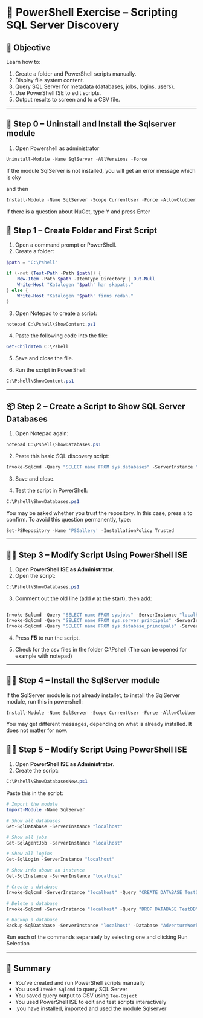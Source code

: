 
# 🧪 PowerShell Exercise – Scripting SQL Server Discovery

## 🎯 Objective

Learn how to:
1. Create a folder and PowerShell scripts manually.
2. Display file system content.
3. Query SQL Server for metadata (databases, jobs, logins, users).
4. Use PowerShell ISE to edit scripts.
5. Output results to screen and to a CSV file.

---


## 📁 Step 0 – Uninstall and Install the Sqlserver module

1. Open Powershell as administrator

```powershell
Uninstall-Module -Name SqlServer -AllVersions -Force
```

If the module SqlServer is not installed, you will get an error message which is oky

and then 

```powershell
Install-Module -Name SqlServer -Scope CurrentUser -Force -AllowClobber
```

If there is a question about NuGet, type Y and press Enter



## 📁 Step 1 – Create Folder and First Script

1. Open a command prompt or PowerShell.
2. Create a folder:

```powershell
$path = "C:\Pshell"

if (-not (Test-Path -Path $path)) {
    New-Item -Path $path -ItemType Directory | Out-Null
    Write-Host "Katalogen '$path' har skapats."
} else {
    Write-Host "Katalogen '$path' finns redan."
}

```

3. Open Notepad to create a script:

```powershell
notepad C:\Pshell\ShowContent.ps1
```

4. Paste the following code into the file:

```powershell
Get-ChildItem C:\Pshell
```

5. Save and close the file.

6. Run the script in PowerShell:

```powershell
C:\Pshell\ShowContent.ps1
```

---

## 📦 Step 2 – Create a Script to Show SQL Server Databases

1. Open Notepad again:

```powershell
notepad C:\Pshell\ShowDatabases.ps1
```

2. Paste this basic SQL discovery script:

```powershell
Invoke-Sqlcmd -Query "SELECT name FROM sys.databases" -ServerInstance "localhost" -TrustServerCertificate
```

3. Save and close.

4. Test the script in PowerShell:

```powershell
C:\Pshell\ShowDatabases.ps1
```
You may be asked whether you trust the repository. In this case, press a to confirm.
To avoid this question permanently, type:

```powershell
Set-PSRepository -Name 'PSGallery' -InstallationPolicy Trusted
```



---

## 🧑‍💻 Step 3 – Modify Script Using PowerShell ISE

1. Open **PowerShell ISE as Administrator**.
2. Open the script:

```powershell
C:\Pshell\ShowDatabases.ps1
```

3. Comment out the old line (add `#` at the start), then add:

```powershell

Invoke-Sqlcmd -Query "SELECT name FROM sysjobs" -ServerInstance "localhost" -Database msdb -TrustServerCertificate | Tee-Object -FilePath C:\Pshell\Jobs.csv
Invoke-Sqlcmd -Query "SELECT name FROM sys.server_principals" -ServerInstance "localhost" -TrustServerCertificate | Tee-Object -FilePath C:\Pshell\Logins.csv
Invoke-Sqlcmd -Query "SELECT name FROM sys.database_principals" -ServerInstance "localhost" -Database msdb -TrustServerCertificate | Tee-Object -FilePath C:\Pshell\MsdbUsers.csv


```

4. Press **F5** to run the script.

5. Check for the csv files in the folder C:\Pshell (The can be opened for example with notepad)

---

## 🧑‍💻 Step 4 – Install the SqlServer module

If the SqlServer module is not already installet, to install the SqlServer module, run this in powershell:

```powershell
Install-Module -Name SqlServer -Scope CurrentUser -Force -AllowClobber
```
You may get different messages, depending on what is already installed. It does not matter for now.

## 🧑‍💻 Step 5 – Modify Script Using PowerShell ISE

1. Open **PowerShell ISE as Administrator**.
2. Create the script:

```powershell
C:\Pshell\ShowDatabasesNew.ps1
```

Paste this in the script:

```powershell
# Import the module
Import-Module -Name SqlServer

# Show all databases
Get-SqlDatabase -ServerInstance "localhost"

# Show all jobs
Get-SqlAgentJob -ServerInstance "localhost"

# Show all logins
Get-SqlLogin -ServerInstance "localhost"

# Show info about an instance
Get-SqlInstance -ServerInstance "localhost"

# Create a database
Invoke-Sqlcmd -ServerInstance "localhost" -Query "CREATE DATABASE TestDB" -TrustServerCertificate

# Delete a database
Invoke-Sqlcmd -ServerInstance "localhost" -Query "DROP DATABASE TestDB" -TrustServerCertificate

# Backup a database
Backup-SqlDatabase -ServerInstance "localhost" -Database "AdventureWorks" -BackupFile "C:\SqlBackups\AdventureWorks.bak" -TrustServerCertificate

```

Run each of the commands separately by selecting one and clicking Run Selection



---

## 📝 Summary

- You’ve created and run PowerShell scripts manually
- You used `Invoke-Sqlcmd` to query SQL Server
- You saved query output to CSV using `Tee-Object`
- You used PowerShell ISE to edit and test scripts interactively
- .you have installed, imported and used the module Sqlserver

